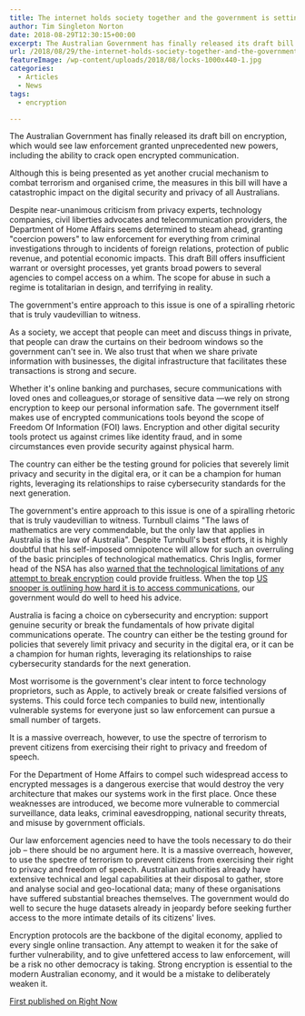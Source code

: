 ```yaml
---
title: The internet holds society together and the government is setting out to break it
author: Tim Singleton Norton
date: 2018-08-29T12:30:15+00:00
excerpt: The Australian Government has finally released its draft bill on encryption, which would see law enforcement granted unprecedented new powers, including the ability to crack open encrypted communication.
url: /2018/08/29/the-internet-holds-society-together-and-the-government-is-setting-out-to-break-it/
featureImage: /wp-content/uploads/2018/08/locks-1000x440-1.jpg
categories:
  - Articles
  - News
tags:
  - encryption

---
```

The Australian Government has finally released its draft bill on encryption, which would see law enforcement granted unprecedented new powers, including the ability to crack open encrypted communication.

Although this is being presented as yet another crucial mechanism to combat terrorism and organised crime, the measures in this bill will have a catastrophic impact on the digital security and privacy of all Australians.

Despite near-unanimous criticism from privacy experts, technology companies, civil liberties advocates and telecommunication providers, the Department of Home Affairs seems determined to steam ahead, granting "coercion powers" to law enforcement for everything from criminal investigations through to incidents of foreign relations, protection of public revenue, and potential economic impacts. This draft Bill offers insufficient warrant or oversight processes, yet grants broad powers to several agencies to compel access on a whim. The scope for abuse in such a regime is totalitarian in design, and terrifying in reality.

The government's entire approach to this issue is one of a spiralling rhetoric that is truly vaudevillian to witness.

As a society, we accept that people can meet and discuss things in private, that people can draw the curtains on their bedroom windows so the government can't see in. We also trust that when we share private information with businesses, the digital infrastructure that facilitates these transactions is strong and secure.

Whether it's online banking and purchases, secure communications with loved ones and colleagues,or storage of sensitive data —we rely on strong encryption to keep our personal information safe. The government itself makes use of encrypted communications tools beyond the scope of Freedom Of Information (FOI) laws. Encryption and other digital security tools protect us against crimes like identity fraud, and in some circumstances even provide security against physical harm.

The country can either be the testing ground for policies that severely limit privacy and security in the digital era, or it can be a champion for human rights, leveraging its relationships to raise cybersecurity standards for the next generation.

The government's entire approach to this issue is one of a spiralling rhetoric that is truly vaudevillian to witness. Turnbull claims "The laws of mathematics are very commendable, but the only law that applies in Australia is the law of Australia". Despite Turnbull's best efforts, it is highly doubtful that his self-imposed omnipotence will allow for such an overruling of the basic principles of technological mathematics. Chris Inglis, former head of the NSA has also [warned that the technological limitations of any attempt to break encryption][1] could provide fruitless. When the top [US snooper is outlining how hard it is to access communications][1], our government would do well to heed his advice.

Australia is facing a choice on cybersecurity and encryption: support genuine security or break the fundamentals of how private digital communications operate. The country can either be the testing ground for policies that severely limit privacy and security in the digital era, or it can be a champion for human rights, leveraging its relationships to raise cybersecurity standards for the next generation.

Most worrisome is the government's clear intent to force technology proprietors, such as Apple, to actively break or create falsified versions of systems. This could force tech companies to build new, intentionally vulnerable systems for everyone just so law enforcement can pursue a small number of targets.

It is a massive overreach, however, to use the spectre of terrorism to prevent citizens from exercising their right to privacy and freedom of speech.

For the Department of Home Affairs to compel such widespread access to encrypted messages is a dangerous exercise that would destroy the very architecture that makes our systems work in the first place. Once these weaknesses are introduced, we become more vulnerable to commercial surveillance, data leaks, criminal eavesdropping, national security threats, and misuse by government officials.

Our law enforcement agencies need to have the tools necessary to do their job – there should be no argument here. It is a massive overreach, however, to use the spectre of terrorism to prevent citizens from exercising their right to privacy and freedom of speech. Australian authorities already have extensive technical and legal capabilities at their disposal to gather, store and analyse social and geo-locational data; many of these organisations have suffered substantial breaches themselves. The government would do well to secure the huge datasets already in jeopardy before seeking further access to the more intimate details of its citizens' lives.

Encryption protocols are the backbone of the digital economy, applied to every single online transaction. Any attempt to weaken it for the sake of further vulnerability, and to give unfettered access to law enforcement, will be a risk no other democracy is taking. Strong encryption is essential to the modern Australian economy, and it would be a mistake to deliberately weaken it.

[First published on Right Now][2]

 [1]: http://www.abc.net.au/news/2017-08-01/former-nsa-boss-questions-malcolm-turnbull-encryption-laws/8761542
 [2]: http://rightnow.org.au/opinion-3/the-internet-holds-society-together-and-the-government-is-setting-out-to-break-it/
